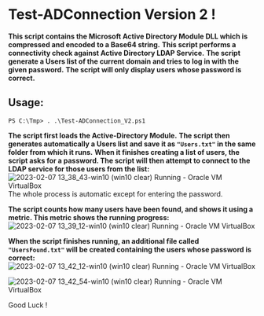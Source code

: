 # Test-ADConnection Version 2 !

**This script contains the Microsoft Active Directory Module DLL which is compressed and encoded to a Base64 string.**
**This script performs a connectivity check against Active Directory LDAP Service.**
**The script generate a Users list of the current domain and tries to log in with the given password.**
**The script will only display users whose password is correct.**

## Usage:
`PS C:\Tmp> . .\Test-ADConnection_V2.ps1`

**The script first loads the Active-Directory Module.**
**The script then generates automatically a Users list and save it as `"Users.txt"` in the same folder from which it runs.**
**When it finishes creating a list of users, the script asks for a password. The script will then attempt to connect to the LDAP service for those users from the list:**
![2023-02-07 13_38_43-win10 (win10 clear)  Running  - Oracle VM VirtualBox](https://user-images.githubusercontent.com/62604022/217238210-350eddd1-f77a-41d0-8b1a-5080d716e2ba.png)
The whole process is automatic except for entering the password.

**The script counts how many users have been found, and shows it using a metric. This metric shows the running progress:**
![2023-02-07 13_39_12-win10 (win10 clear)  Running  - Oracle VM VirtualBox](https://user-images.githubusercontent.com/62604022/217239625-6d90bac3-0e40-402f-94d6-e56456d4c6da.png)

**When the script finishes running, an additional file called `"UsersFound.txt"` will be created containing the users whose password is correct:**
![2023-02-07 13_42_12-win10 (win10 clear)  Running  - Oracle VM VirtualBox](https://user-images.githubusercontent.com/62604022/217239650-acf33d7c-68b1-40bb-88cf-c78b7a38531d.png)

![2023-02-07 13_42_54-win10 (win10 clear)  Running  - Oracle VM VirtualBox](https://user-images.githubusercontent.com/62604022/217239660-ebb9c2d7-1ca6-4dbd-8223-1133e7188bab.png)

Good Luck !


